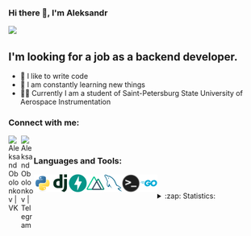 ### Hi there 👋, I'm Aleksandr

![](https://komarev.com/ghpvc/?username=AlexanderObolonkov)

## I'm looking for a job as a backend developer.
- 💪 I like to write code
- 🥅 I am constantly learning new things
- 👨‍🎓 Currently I am a student of Saint-Petersburg State University of Aerospace Instrumentation

### Connect with me:
[<img align="left" alt="AleksandObolonkov | VK" width="25px" src="https://cdn.jsdelivr.net/npm/simple-icons@v3/icons/vk.svg" />][vk]
[<img align="left" alt="AleksandObolonkov | Telegram" width="25px" src="https://cdn.jsdelivr.net/npm/simple-icons@v3/icons/telegram.svg" />][tg]

[vk]: https://vk.com/obolonkovolegzandr
[tg]: https://t.me/ITbolonkov

<br />

### Languages and Tools:

<img align="left" alt="Python" width="35px" src="https://raw.githubusercontent.com/devicons/devicon/1119b9f84c0290e0f0b38982099a2bd027a48bf1/icons/python/python-original.svg" />
<img align="left" alt="Django" width="35px" src="https://raw.githubusercontent.com/devicons/devicon/1119b9f84c0290e0f0b38982099a2bd027a48bf1/icons/django/django-plain.svg" />
<img align="left" alt="FastAPI" width="35px" src="https://raw.githubusercontent.com/devicons/devicon/1119b9f84c0290e0f0b38982099a2bd027a48bf1/icons/fastapi/fastapi-original.svg" />
<img align="left" alt="NuxtJS" width="35px" src="https://raw.githubusercontent.com/devicons/devicon/1119b9f84c0290e0f0b38982099a2bd027a48bf1/icons/nuxtjs/nuxtjs-original.svg" />
<img align="left" alt="MySQL" width="35px" src="https://raw.githubusercontent.com/devicons/devicon/1119b9f84c0290e0f0b38982099a2bd027a48bf1/icons/mysql/mysql-original.svg" />
<img align="left" alt="Terminal" width="35px" src="https://raw.githubusercontent.com/github/explore/80688e429a7d4ef2fca1e82350fe8e3517d3494d/topics/terminal/terminal.png" />
<img align="left" alt="Go" width="35px" src="https://raw.githubusercontent.com/devicons/devicon/1119b9f84c0290e0f0b38982099a2bd027a48bf1/icons/go/go-original-wordmark.svg" />

<br />
<br />
<details>
  <summary>:zap: Statistics:</summary>
   <img align="left" alt="codeSTACKr's GitHub Stats" src="https://github-readme-stats.vercel.app/api/top-langs/?username=AlexanderObolonkov&langs_count=8&layout=compact" />
  <br />
  <br />
    <img align="left" alt="codeSTACKr's GitHub Stats" src="https://github-readme-stats.vercel.app/api?username=AlexanderObolonkov&show_icons=true" />
</details>
